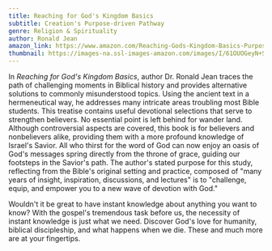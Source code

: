 ```yaml
---
title: Reaching for God's Kingdom Basics
subtitle: Creation's Purpose-driven Pathway
genre: Religion & Spirituality
author: Ronald Jean
amazon_link: https://www.amazon.com/Reaching-Gods-Kingdom-Basics-Purpose-driven/dp/1648952453/ref=tmm_pap_swatch_0?_encoding=UTF8&qid=1642671316&sr=8-1
thumbnail: https://images-na.ssl-images-amazon.com/images/I/61OUOGeyN+S.jpg
---
```

In *Reaching for God's Kingdom Basics*, author Dr. Ronald Jean traces the path of challenging moments in Biblical history and provides alternative solutions to commonly misunderstood topics. Using the ancient text in a hermeneutical way, he addresses many intricate areas troubling most Bible students. This treatise contains useful devotional selections that serve to strengthen believers. No essential point is left behind for wander land. Although controversial aspects are covered, this book is for believers and nonbelievers alike, providing them with a more profound knowledge of Israel's Savior. All who thirst for the word of God can now enjoy an oasis of God's messages spring directly from the throne of grace, guiding our footsteps in the Savior's path. The author's stated purpose for this study, reflecting from the Bible's original setting and practice, composed of "many years of insight, inspiration, discussions, and lectures" is to "challenge, equip, and empower you to a new wave of devotion with God."



Wouldn't it be great to have instant knowledge about anything you want to know? With the gospel's tremendous task before us, the necessity of instant knowledge is just what we need. Discover God's love for humanity, biblical discipleship, and what happens when we die. These and much more are at your fingertips.